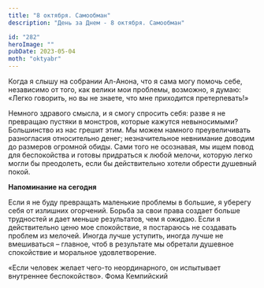 ```yaml
---
title: "8 октября. Самообман"
description: "День за Днем - 8 октября. Самообман"

id: "282"
heroImage: ""
pubDate: 2023-05-04
moth: "oktyabr"
---
```


Когда я слышу на собрании Ал-Анона, что я сама могу помочь себе, независимо от
того, как велики мои проблемы, возможно, я думаю: «Легко говорить, но вы не
знаете, что мне приходится претерпевать!»

Немного здравого смысла, и я смогу спросить себя: разве я не превращаю пустяки
в монстров, которые кажутся невыносимыми? Большинство из нас грешит этим. Мы
можем намного преувеличивать разногласия относительно денег; незначительное
невнимание доводим до размеров огромной обиды. Сами того не осознавая, мы ищем
повод для беспокойства и готовы придраться к любой мелочи, которую легко могли
бы преодолеть, если бы действительно хотели обрести душевный покой.

**Напоминание на сегодня**

Если я не буду превращать маленькие проблемы в большие, я уберегу себя от
излишних огорчений. Борьба за свои права создает больше трудностей и дает
меньше результатов, чем я ожидаю. Если я действительно ценю мое спокойствие, я
постараюсь не создавать проблем из мелочей. Иногда лучше уступить, иногда
лучше не вмешиваться – главное, чтоб в результате мы обретали душевное
спокойствие и моральное удовлетворение.

«Если человек желает чего-то неординарного, он испытывает внутреннее
беспокойство». Фома Кемпийский

